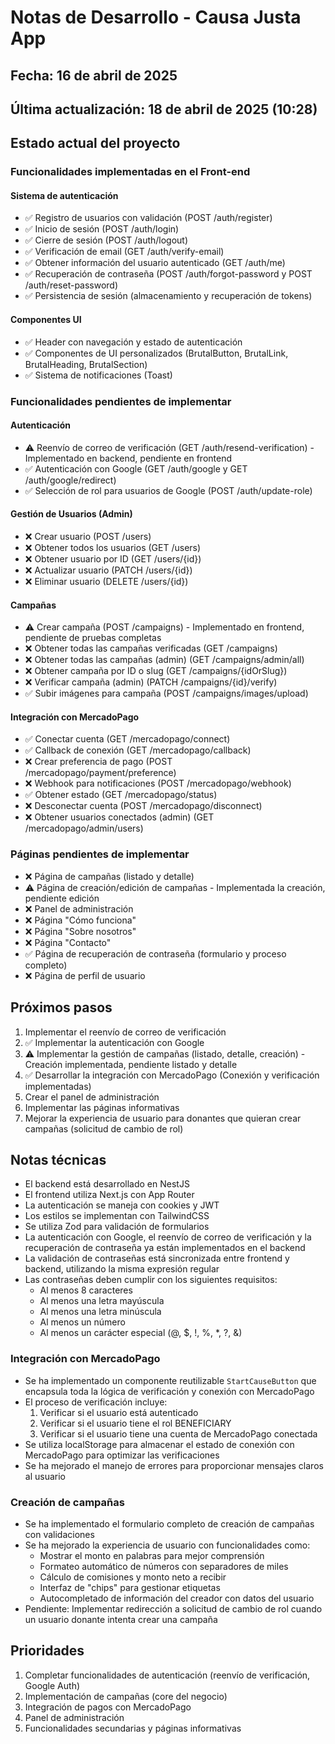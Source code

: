 # Notas de Desarrollo - Causa Justa App

## Fecha: 16 de abril de 2025
## Última actualización: 18 de abril de 2025 (10:28)

## Estado actual del proyecto

### Funcionalidades implementadas en el Front-end

#### Sistema de autenticación
- ✅ Registro de usuarios con validación (POST /auth/register)
- ✅ Inicio de sesión (POST /auth/login)
- ✅ Cierre de sesión (POST /auth/logout)
- ✅ Verificación de email (GET /auth/verify-email)
- ✅ Obtener información del usuario autenticado (GET /auth/me)
- ✅ Recuperación de contraseña (POST /auth/forgot-password y POST /auth/reset-password)
- ✅ Persistencia de sesión (almacenamiento y recuperación de tokens)

#### Componentes UI
- ✅ Header con navegación y estado de autenticación
- ✅ Componentes de UI personalizados (BrutalButton, BrutalLink, BrutalHeading, BrutalSection)
- ✅ Sistema de notificaciones (Toast)

### Funcionalidades pendientes de implementar

#### Autenticación
- ⚠️ Reenvío de correo de verificación (GET /auth/resend-verification) - Implementado en backend, pendiente en frontend
- ✅ Autenticación con Google (GET /auth/google y GET /auth/google/redirect)
- ✅ Selección de rol para usuarios de Google (POST /auth/update-role)

#### Gestión de Usuarios (Admin)
- ❌ Crear usuario (POST /users)
- ❌ Obtener todos los usuarios (GET /users)
- ❌ Obtener usuario por ID (GET /users/{id})
- ❌ Actualizar usuario (PATCH /users/{id})
- ❌ Eliminar usuario (DELETE /users/{id})

#### Campañas
- ⚠️ Crear campaña (POST /campaigns) - Implementado en frontend, pendiente de pruebas completas
- ❌ Obtener todas las campañas verificadas (GET /campaigns)
- ❌ Obtener todas las campañas (admin) (GET /campaigns/admin/all)
- ❌ Obtener campaña por ID o slug (GET /campaigns/{idOrSlug})
- ❌ Verificar campaña (admin) (PATCH /campaigns/{id}/verify)
- ✅ Subir imágenes para campaña (POST /campaigns/images/upload)

#### Integración con MercadoPago
- ✅ Conectar cuenta (GET /mercadopago/connect)
- ✅ Callback de conexión (GET /mercadopago/callback)
- ❌ Crear preferencia de pago (POST /mercadopago/payment/preference)
- ❌ Webhook para notificaciones (POST /mercadopago/webhook)
- ✅ Obtener estado (GET /mercadopago/status)
- ❌ Desconectar cuenta (POST /mercadopago/disconnect)
- ❌ Obtener usuarios conectados (admin) (GET /mercadopago/admin/users)

### Páginas pendientes de implementar
- ❌ Página de campañas (listado y detalle)
- ⚠️ Página de creación/edición de campañas - Implementada la creación, pendiente edición
- ❌ Panel de administración
- ❌ Página "Cómo funciona"
- ❌ Página "Sobre nosotros"
- ❌ Página "Contacto"
- ✅ Página de recuperación de contraseña (formulario y proceso completo)
- ❌ Página de perfil de usuario

## Próximos pasos

1. Implementar el reenvío de correo de verificación
2. ✅ Implementar la autenticación con Google
3. ⚠️ Implementar la gestión de campañas (listado, detalle, creación) - Creación implementada, pendiente listado y detalle
4. ✅ Desarrollar la integración con MercadoPago (Conexión y verificación implementadas)
5. Crear el panel de administración
6. Implementar las páginas informativas
7. Mejorar la experiencia de usuario para donantes que quieran crear campañas (solicitud de cambio de rol)

## Notas técnicas

- El backend está desarrollado en NestJS
- El frontend utiliza Next.js con App Router
- La autenticación se maneja con cookies y JWT
- Los estilos se implementan con TailwindCSS
- Se utiliza Zod para validación de formularios
- La autenticación con Google, el reenvío de correo de verificación y la recuperación de contraseña ya están implementados en el backend
- La validación de contraseñas está sincronizada entre frontend y backend, utilizando la misma expresión regular
- Las contraseñas deben cumplir con los siguientes requisitos:
  - Al menos 8 caracteres
  - Al menos una letra mayúscula
  - Al menos una letra minúscula
  - Al menos un número
  - Al menos un carácter especial (@, $, !, %, *, ?, &)

### Integración con MercadoPago
- Se ha implementado un componente reutilizable `StartCauseButton` que encapsula toda la lógica de verificación y conexión con MercadoPago
- El proceso de verificación incluye:
  1. Verificar si el usuario está autenticado
  2. Verificar si el usuario tiene el rol BENEFICIARY
  3. Verificar si el usuario tiene una cuenta de MercadoPago conectada
- Se utiliza localStorage para almacenar el estado de conexión con MercadoPago para optimizar las verificaciones
- Se ha mejorado el manejo de errores para proporcionar mensajes claros al usuario

### Creación de campañas
- Se ha implementado el formulario completo de creación de campañas con validaciones
- Se ha mejorado la experiencia de usuario con funcionalidades como:
  - Mostrar el monto en palabras para mejor comprensión
  - Formateo automático de números con separadores de miles
  - Cálculo de comisiones y monto neto a recibir
  - Interfaz de "chips" para gestionar etiquetas
  - Autocompletado de información del creador con datos del usuario
- Pendiente: Implementar redirección a solicitud de cambio de rol cuando un usuario donante intenta crear una campaña

## Prioridades

1. Completar funcionalidades de autenticación (reenvío de verificación, Google Auth)
2. Implementación de campañas (core del negocio)
3. Integración de pagos con MercadoPago
4. Panel de administración
5. Funcionalidades secundarias y páginas informativas
